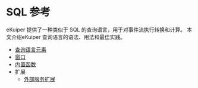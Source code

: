 # SQL 参考

eKuiper 提供了一种类似于 SQL 的查询语言，用于对事件流执行转换和计算。 本文介绍eKuiper 查询语言的语法、用法和最佳实践。

- [查询语言元素](query_language_elements.md)
- [窗口](windows.md)
- [内置函数](./functions/overview.md)
- 扩展
  - [外部服务扩展](../extension/external/external_func.md)
